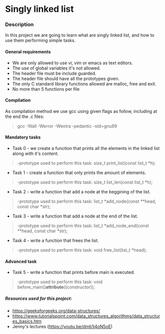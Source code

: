# Singly linked list

### Description
In this project we are going to learn what are singly linked list, and how to use them performing simple tasks. 

#### General requirements

- We are only allowed to use vi, vim or emacs as text editors.
- The use of global variables it's not allowed.
- The header file must be include guarded.
- The header file should have all the prototypes given.
- The only C standard library functions allowed are malloc, free and exit.
- No more than 5 functions per file

#### Compilation
As compilation method we use gcc using given flags as follow, including at the end the .c files:
> gcc -Wall -Werror -Wextra -pedantic -std=gnu89

#### Mandatory tasks
- Task 0 - we create a function that prints all the elements in the linked list along with it's content.
>-prototype used to perform this task: size_t print_list(const list_t \*h);
- Task 1 - create a function that only prints the amount of elements.
>-prototype used to perform this task: size_t list_len(const list_t \*h);
- Task 2 - write a function that add a node at the beggining of the list.
>-prototype used to perform this task: list_t \*add_node(const \*\*head, const char \*str);
- Task 3 - write a function that add a node at the end of the list.
>-prototype used to perform this task: list_t \*add_node_end(const \*\*head, const char \*str);
- Task 4 - write a function that frees the list.
>-prototype used to perform this task: void free_list(list_t \*head);

#### Advanced task
- Task 5 - write a function that prints before main is executed.
>-prototype used to perform this task: void before_main()__attribute__((constructor));

##### Resources used for this project:
- https://geeksforgeeks.org/data-structures/
- https://www.tutorialspoint.com/data_structures_algorithms/data_structures_basics.htm
- Jenny's lectures (https://youtu.be/dmb1i4oN5oE)
